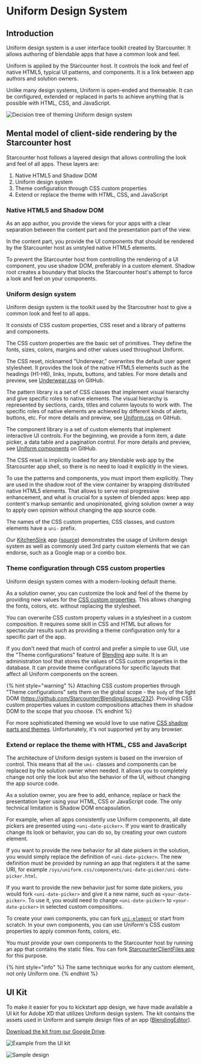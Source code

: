 # Uniform Design System

## Introduction

Uniform design system is a user interface toolkit created by Starcounter. It allows authoring of blendable apps that have a common look and feel. 

Uniform is applied by the Starcounter host. It controls the look and feel of native HTML5, typical UI patterns, and components. It is a link between app authors and solution owners.

Unlike many design systems, Uniform is open-ended and themeable. It can be configured, extended or replaced in parts to achieve anything that is possible with HTML, CSS, and JavaScript.

![Decision tree of theming Uniform design system](../../.gitbook/assets/uniform-decision-tree.png)

## Mental model of client-side rendering by the Starcounter host

Starcounter host follows a layered design that allows controlling the look and feel of all apps. These layers are:

1. Native HTML5 and Shadow DOM
2. Uniform design system
3. Theme configuration through CSS custom properties
4. Extend or replace the theme with HTML, CSS, and JavaScript

### Native HTML5 and Shadow DOM

As an app author, you provide the views for your apps with a clear separation between the content part and the presentation part of the view.

In the content part, you provide the UI components that should be rendered by the Starcounter host as unstyled native HTML5 elements. 

To prevent the Starcounter host from controlling the rendering of a UI component, you use shadow DOM, preferably in a custom element. Shadow root creates a boundary that blocks the Starcounter host's attempt to force a look and feel on your components.

### Uniform design system

Uniform design system is the toolkit used by the Starcoutner host to give a common look and feel to all apps.

It consists of CSS custom properties, CSS reset and a library of patterns and components.

The CSS custom properties are the basic set of primitives. They define the fonts, sizes, colors, margins and other values used throughout Uniform.

The CSS reset, nicknamed "Underwear," overwrites the default user agent stylesheet. It provides the look of the native HTML5 elements such as the headings (H1-H6), links, inputs, buttons, and tables. For more details and preview, see [Underwear.css](https://github.com/Starcounter/underwear.css) on GitHub.

The pattern library is a set of CSS classes that implement visual hierarchy and give specific roles to native elements. The visual hierarchy is represented by sections, cards, titles and column layouts to work with. The specific roles of native elements are achieved by different kinds of alerts,  buttons, etc. For more details and preview, see [Uniform.css](https://github.com/Starcounter/uniform.css) on GitHub.

The component library is a set of custom elements that implement interactive UI controls. For the beginning, we provide a form item, a date picker, a data table and a pagination control. For more details and preview, see [Uniform components](https://github.com/Starcounter/uniform.css/tree/master/components) on GitHub.

The CSS reset is implicitly loaded for any blendable web app by the Starcounter app shell, so there is no need to load it explicitly in the views. 

To use the patterns and components, you must import them explicitly. They are used in the shadow root of the view container by wrapping distributed native HTML5 elements. That allows to serve real progressive enhancement, and what is crucial for a system of blended apps: keep app content's markup semantic and unopinionated, giving solution owner a way to apply own opinion without changing the app source code.

The names of the CSS custom properties, CSS classes, and custom elements have a `uni-` prefix.

Our [KitchenSink](https://kitchensink.starcounter.io/) app ([source](https://github.com/Starcounter/KitchenSink)) demonstrates the usage of Uniform design system as well as commonly used 3rd party custom elements that we can endorse, such as a Google map or a combo box.

### Theme configuration through CSS custom properties

Uniform design system comes with a modern-looking default theme.

As a solution owner, you can customize the look and feel of the theme by providing new values for the [CSS custom properties](https://developer.mozilla.org/en-US/docs/Web/CSS/Using_CSS_variables). This allows changing the fonts, colors, etc. without replacing the stylesheet.

You can overwrite CSS custom property values in a stylesheet in a custom composition. It requires some skill in CSS and HTML but allows for spectacular results such as providing a theme configuration only for a specific part of the app.

If you don't need that much of control and prefer a simple to use GUI, use the "Theme configurations" feature of [Blending](https://github.com/Starcounter/Blending) app suite. It is an administration tool that stores the values of CSS custom properties in the database. It can provide theme configurations for specific layouts that affect all Uniform components on the screen.

{% hint style="warning" %} Attaching CSS custom properties through "Theme configurations" sets them on the global scope - the `body` of the light DOM (https://github.com/Starcounter/Blending/issues/232). Providing CSS custom properties values in custom compositions attaches them in shadow DOM to the scope that you choose. {% endhint %}

For more sophisticated theming we would love to use native [CSS shadow parts and themes](https://meowni.ca/posts/part-theme-explainer/). Unfortunately, it's not supported yet by any browser.

### Extend or replace the theme with HTML, CSS and JavaScript

The architecture of Uniform design system is based on the inversion of control. This means that all the `uni-` classes and components can be replaced by the solution owner when needed. It allows you to completely change not only the look but also the behavior of the UI, without changing the app source code.

As a solution owner, you are free to add, enhance, replace or hack the presentation layer using your  HTML, CSS or JavaScript code. The only technical limitation is Shadow DOM encapsulation. 

For example, when all apps consistently use Uniform components, all date pickers are presented using `<uni-date-picker>`. If you want to drastically change its look or behavior, you can do so, by creating your own custom element.

If you want to provide the new behavior for all date pickers in the solution, you would simply replace the definition of `<uni-date-picker>`. The new definition must be provided by running an app that registers it at the same URI, for example `/sys/uniform.css/components/uni-date-picker/uni-date-picker.html`.

If you want to provide the new behavior just for some date pickers, you would fork `<uni-date-picker>` and give it a new name, such as `<your-date-picker>`. To use it, you would need to change `<uni-date-picker>` to `<your-date-picker>` in selected custom compositions.

To create your own components, you can fork [`uni-element`](https://github.com/Starcounter/uniform.css/tree/master/components) or start from scratch. In your own components, you can use Uniform's CSS custom properties to apply common fonts, colors, etc.

You must provide your own components to the Starcounter host by running an app that contains the static files. You can fork [StarcounterClientFiles app](https://github.com/Starcounter/StarcounterClientFiles/) for this purpose.

{% hint style="info" %} The same technique works for any custom element, not only Uniform one. {% endhint %}

## UI Kit

To make it easier for you to kickstart app design, we have made available a UI kit for Adobe XD that utilizes Uniform design system. The kit contains the assets used in Uniform and sample design files of an app \([BlendingEditor](https://github.com/Starcounter/Blending)\).

[Download the kit from our Google Drive](https://drive.google.com/drive/folders/1-71NMTdjGFo4IizBfKdvl2oi93z1RUoH?usp).

![Example from the UI kit](../../.gitbook/assets/uikit1.png)

![Sample design](../../.gitbook/assets/uikit2%20%281%29.png)
